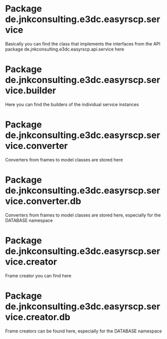 # Package de.jnkconsulting.e3dc.easyrscp.service

Basically you can find the class that implements the interfaces from the API package de.jnkconsulting.e3dc.easyrscp.api.service here

# Package de.jnkconsulting.e3dc.easyrscp.service.builder

Here you can find the builders of the individual service instances

# Package de.jnkconsulting.e3dc.easyrscp.service.converter

Converters from frames to model classes are stored here

# Package de.jnkconsulting.e3dc.easyrscp.service.converter.db

Converters from frames to model classes are stored here, especially for the DATABASE namespace

# Package de.jnkconsulting.e3dc.easyrscp.service.creator

Frame creator you can find here

# Package de.jnkconsulting.e3dc.easyrscp.service.creator.db

Frame creators can be found here, especially for the DATABASE namespace
